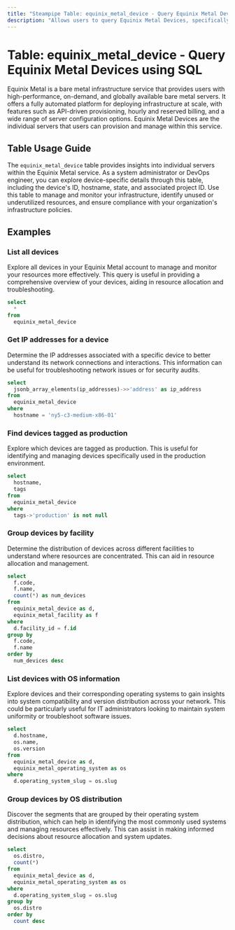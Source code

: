 ```yaml
---
title: "Steampipe Table: equinix_metal_device - Query Equinix Metal Devices using SQL"
description: "Allows users to query Equinix Metal Devices, specifically providing details about the device's ID, hostname, state, and associated project ID."
---
```


# Table: equinix_metal_device - Query Equinix Metal Devices using SQL

Equinix Metal is a bare metal infrastructure service that provides users with high-performance, on-demand, and globally available bare metal servers. It offers a fully automated platform for deploying infrastructure at scale, with features such as API-driven provisioning, hourly and reserved billing, and a wide range of server configuration options. Equinix Metal Devices are the individual servers that users can provision and manage within this service.

## Table Usage Guide

The `equinix_metal_device` table provides insights into individual servers within the Equinix Metal service. As a system administrator or DevOps engineer, you can explore device-specific details through this table, including the device's ID, hostname, state, and associated project ID. Use this table to manage and monitor your infrastructure, identify unused or underutilized resources, and ensure compliance with your organization's infrastructure policies.

## Examples

### List all devices
Explore all devices in your Equinix Metal account to manage and monitor your resources more effectively. This query is useful in providing a comprehensive overview of your devices, aiding in resource allocation and troubleshooting.

```sql
select
  *
from
  equinix_metal_device
```

### Get IP addresses for a device
Determine the IP addresses associated with a specific device to better understand its network connections and interactions. This information can be useful for troubleshooting network issues or for security audits.

```sql
select
  jsonb_array_elements(ip_addresses)->>'address' as ip_address
from
  equinix_metal_device
where
  hostname = 'ny5-c3-medium-x86-01'
```

### Find devices tagged as production
Explore which devices are tagged as production. This is useful for identifying and managing devices specifically used in the production environment.

```sql
select
  hostname,
  tags
from
  equinix_metal_device
where
  tags->'production' is not null
```

### Group devices by facility
Determine the distribution of devices across different facilities to understand where resources are concentrated. This can aid in resource allocation and management.

```sql
select
  f.code,
  f.name,
  count(*) as num_devices
from
  equinix_metal_device as d,
  equinix_metal_facility as f
where
  d.facility_id = f.id
group by
  f.code,
  f.name
order by
  num_devices desc
```

### List devices with OS information
Explore devices and their corresponding operating systems to gain insights into system compatibility and version distribution across your network. This could be particularly useful for IT administrators looking to maintain system uniformity or troubleshoot software issues.

```sql
select
  d.hostname,
  os.name,
  os.version
from
  equinix_metal_device as d,
  equinix_metal_operating_system as os
where
  d.operating_system_slug = os.slug
```

### Group devices by OS distribution
Discover the segments that are grouped by their operating system distribution, which can help in identifying the most commonly used systems and managing resources effectively. This can assist in making informed decisions about resource allocation and system updates.

```sql
select
  os.distro,
  count(*)
from
  equinix_metal_device as d,
  equinix_metal_operating_system as os
where
  d.operating_system_slug = os.slug
group by
  os.distro
order by
  count desc
```